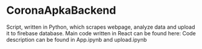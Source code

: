 # CoronaApkaBackend
Script, written in Python, which scrapes webpage, analyze data and upload it to firebase database.
Main code written in React can be found here:
Code description can be found in App.ipynb and upload.ipynb
